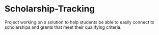 # Scholarship-Tracking
Project working on a solution to help students be able to easily connect to scholarships and grants that meet their qualifying criteria.
